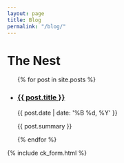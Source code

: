 ```yaml
---
layout: page
title: Blog
permalink: "/blog/"
---
```


# The Nest

<div class='container'>
  <div class='col-md-8'>
    <ul class='posts'>
      {% for post in site.posts %}
        <li class='post'>
          <h3><a href="{{ post.url }}">{{ post.title }}</a></h3>
          <div class='date'>{{ post.date | date: '%B %d, %Y' }}</div>
          <p>{{ post.summary }}</p>
        </li>
      {% endfor %}
    </ul>
  </div>
  <div class='col-md-4'>
    {% include ck_form.html %}
  </div>

</div>

</div>
  </div>
</div>
